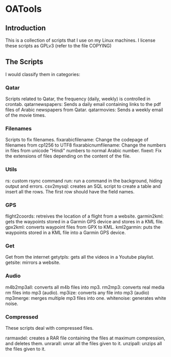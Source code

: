 # OATools

## Introduction
This is a collection of scripts that I use on my Linux machines. I license these scripts as GPLv3 (refer to the file COPYING)

## The Scripts
I would classify them in categories:

### Qatar
Scripts related to Qatar, the frequency (daily, weekly) is controlled in crontab.
qatarnewspapers: Sends a daily email containing links to the pdf files of Arabic newspapers from Qatar.
qatarmovies: Sends a weekly email of the movie times.

### Filenames
Scripts to fix filenames.
fixarabicfilename: Change the codepage of filenames from cp1256 to UTF8
fixarabicnumfilename: Change the numbers in files from unicode "Hindi" numbers to normal Arabic number.
fixext: Fix the extensions of files depending on the content of the file.

### Utils
rs: custom rsync command
run: run a command in the background, hiding output and errors.
csv2mysql: creates an SQL script to create a table and insert all the rows. The first row should have the field names.
### GPS
flight2coords: retreives the location of a flight from a website.
garmin2kml: gets the waypoints stored in a Garmin GPS device and stores in a KML file.
gpx2kml: converts waypoint files from GPX to KML.
kml2garmin: puts the waypoints stored in a KML file into a Garmin GPS device.

### Get
Get from the internet
getytpls: gets all the videos in a Youtube playlist.
getsite: mirrors a website.

### Audio
m4b2mp3all: converts all m4b files into mp3.
rm2mp3: converts real media rm files into mp3 (audio).
mp3ize: converts any file into mp3 (audio)
mp3merge: merges multiple mp3 files into one.
whitenoise: generates white noise.

### Compressed
These scripts deal with compressed files.

rarmaxdel: creates a RAR file containing the files at maximum compression, and deletes them.
unrarall: unrar all the files given to it.
unzipall: unzips all the files given to it.



